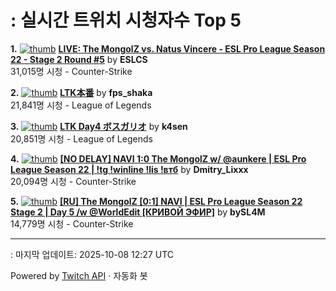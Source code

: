 # : 실시간 트위치 시청자수 Top 5

**1.** [![thumb](https://static-cdn.jtvnw.net/previews-ttv/live_user_eslcs-320x180.jpg)](https://twitch.tv/ESLCS)
**[LIVE: The MongolZ vs. Natus Vincere - ESL Pro League Season 22 - Stage 2 Round #5](https://twitch.tv/ESLCS)** by **ESLCS**<br>31,015명 시청  - Counter-Strike

**2.** [![thumb](https://static-cdn.jtvnw.net/previews-ttv/live_user_fps_shaka-320x180.jpg)](https://twitch.tv/fps_shaka)
**[LTK本番](https://twitch.tv/fps_shaka)** by **fps_shaka**<br>21,841명 시청  - League of Legends

**3.** [![thumb](https://static-cdn.jtvnw.net/previews-ttv/live_user_k4sen-320x180.jpg)](https://twitch.tv/k4sen)
**[LTK Day4 ボスガリオ](https://twitch.tv/k4sen)** by **k4sen**<br>20,851명 시청  - League of Legends

**4.** [![thumb](https://static-cdn.jtvnw.net/previews-ttv/live_user_dmitry_lixxx-320x180.jpg)](https://twitch.tv/Dmitry_Lixxx)
**[[NO DELAY] NAVI 1:0 The MongolZ w/ @aunkere | ESL Pro League Season 22 | !tg !winline !lis !втб](https://twitch.tv/Dmitry_Lixxx)** by **Dmitry_Lixxx**<br>20,094명 시청  - Counter-Strike

**5.** [![thumb](https://static-cdn.jtvnw.net/previews-ttv/live_user_bysl4m-320x180.jpg)](https://twitch.tv/bySL4M)
**[[RU] The MongolZ [0:1] NAVI | ESL Pro League Season 22 Stage 2 | Day 5 /w @WorldEdit [КРИВОЙ ЭФИР]](https://twitch.tv/bySL4M)** by **bySL4M**<br>14,779명 시청  - Counter-Strike


---
: 마지막 업데이트: 2025-10-08 12:27 UTC

Powered by [Twitch API](https://dev.twitch.tv/docs/api/reference) · 자동화 봇